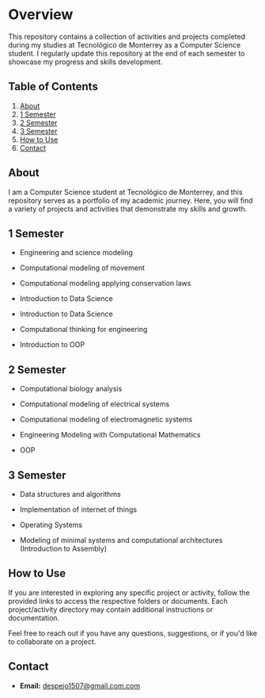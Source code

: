 # Overview

This repository contains a collection of activities and projects completed during my studies at Tecnológico de Monterrey as a Computer Science student. I regularly update this repository at the end of each semester to showcase my progress and skills development.

## Table of Contents

1. [About](#about)
2. [1 Semester](#1-semester)
3. [2 Semester](#2-semester)
4. [3 Semester](#3-semester)
5. [How to Use](#how-to-use)
6. [Contact](#contact)

## About

I am a Computer Science student at Tecnológico de Monterrey, and this repository serves as a portfolio of my academic journey. Here, you will find a variety of projects and activities that demonstrate my skills and growth.


## 1 Semester

- Engineering and science modeling

- Computational modeling of movement

- Computational modeling applying conservation laws

- Introduction to Data Science

- Introduction to Data Science

- Computational thinking for engineering

- Introduction to OOP


## 2 Semester

- Computational biology analysis

- Computational modeling of electrical systems

- Computational modeling of electromagnetic systems

- Engineering Modeling with Computational Mathematics

- OOP

## 3 Semester

- Data structures and algorithms

- Implementation of internet of things

- Operating Systems

- Modeling of minimal systems and computational architectures (Introduction to Assembly)


## How to Use

If you are interested in exploring any specific project or activity, follow the provided links to access the respective folders or documents. Each project/activity directory may contain additional instructions or documentation.

Feel free to reach out if you have any questions, suggestions, or if you'd like to collaborate on a project.

## Contact

- **Email:** despejo1507@gmail.com.com

